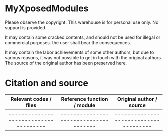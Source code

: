 # MyXposedModules

Please observe the copyright. This warehouse is for personal use only. No support is provided.

It may contain some cracked contents, and should not be used for illegal or commercial purposes. the user shall bear the consequences.

It may contain the labor achievements of some other authors, but due to various reasons, it was not possible to get in touch with the original authors. The source of the original author has been preserved here.

# Citation and source

|Relevant codes / files               | Reference function / module         | Original author / source            |
|:-----------------------------------:|:-----------------------------------:|:-----------------------------------:|
|-------------------------------------|-------------------------------------|-------------------------------------|
